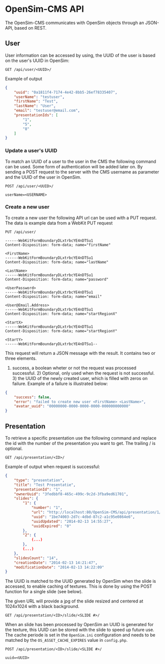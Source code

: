 OpenSim-CMS API
===============
The OpenSim-CMS communicates with OpenSim objects through an JSON-API, based on REST.

## User

User information can be accessed by using, the UUID of the user is based on the user's UUID in OpenSim:

```
GET /api/user/<UUID>/
```

Example of output

```json
{
    "uuid": "0a1811f4-7174-4e42-8bb5-26ef78335407",
    "userName": "testuser",
    "firstName": "Test",
    "lastName": "User",
    "email": "testuser@email.com",
    "presentationIds": [
        "1",
        "5",
        "8"
    ]
}
```

### Update a user's UUID

To match an UUID of a user to the user in the CMS the following command can be used.
Some form of authentication will be added later on. By sending a POST request to the server with the CMS
username as parameter and the UUID of the user in OpenSim.

```http
POST /api/user/<UUID>/

userName=<USERNAME>
```

### Create a new user

To create a new user the following API url can be used with a PUT request.
The data is example data from a WebKit PUT request

```http
PUT /api/user/

------WebKitFormBoundaryDLxtrbcYE4nDTSu1
Content-Disposition: form-data; name="firstName"

<FirstName>
------WebKitFormBoundaryDLxtrbcYE4nDTSu1
Content-Disposition: form-data; name="lastName"

<LastName>
------WebKitFormBoundaryDLxtrbcYE4nDTSu1
Content-Disposition: form-data; name="password"

<UserPassword>
------WebKitFormBoundaryDLxtrbcYE4nDTSu1
Content-Disposition: form-data; name="email"

<User@Email.Address>
------WebKitFormBoundaryDLxtrbcYE4nDTSu1
Content-Disposition: form-data; name="startRegionX"

<StartX>
------WebKitFormBoundaryDLxtrbcYE4nDTSu1
Content-Disposition: form-data; name="startRegionY"

<StartY>
------WebKitFormBoundaryDLxtrbcYE4nDTSu1--
```

This request will return a JSON message with the result. It contains two or three elements.
1) success, a boolean wheter or not the request was processed successful. 2) Optional, only used when
the request is not successful. 3) the UUID of the newly created user, which is filled with zeros on
failure. Example of a failure is illustrated below:

```json
{
    "success": false,
    "error": "failed to create new user <FirstName> <LastName>",
    "avatar_uuid": "00000000-0000-0000-0000-000000000000"
}
```

## Presentation

To retrieve a specific presentation use the following command and replace the id with the number of the
presentation you want to get. The trailing / is optional.

```http
GET /api/presentation/<ID>/
```

Example of output when request is successful:

```json
{
    "type": "presentation",
    "title": "Test Presentatie",
    "presentationId": "1",
    "ownerUuid": "3fedbbf8-465c-499c-9c2d-3fba9ed61701",
    "slides": {
        "1": {
            "number": "1",
            "url": "http://localhost:80/OpenSim-CMS/api/presentation/1/slide/1/",
            "uuid": "1be74003-2d7c-4dbd-87c2-a1c95e0864e6",
            "uuidUpdated": "2014-02-13 14:55:27",
            "uuidExpired": "0"
        },
        "2": {
            (...)
        },
        (...)
    },
    "slidesCount": "14",
    "creationDate": "2014-02-13 14:21:47",
    "modificationDate": "2014-02-13 14:22:09"
}
```
The UUID is matched to the UUID generated by OpenSim when the slide is accessed, to enable caching of textures.
This is done by using the POST function for a single slide (see below).

The given URL will provide a jpg of the slide resized and centered at 1024x1024 with a black background.

```http
GET /api/presentation/<ID>/slide/<SLIDE #>/
```

When an slide has been processed by OpenSim an UUID is generated for the texture, this UUID can be stored with
the slide to speed up future use. The cache periode is set in the `OpenSim.ini` configuration and needs to be
matched by the `OS_ASSET_CACHE_EXPIRES` value in `config.php`.

```http
POST /api/presentation/<ID>/slide/<SLIDE #>/

uuid=<UUID>
```
